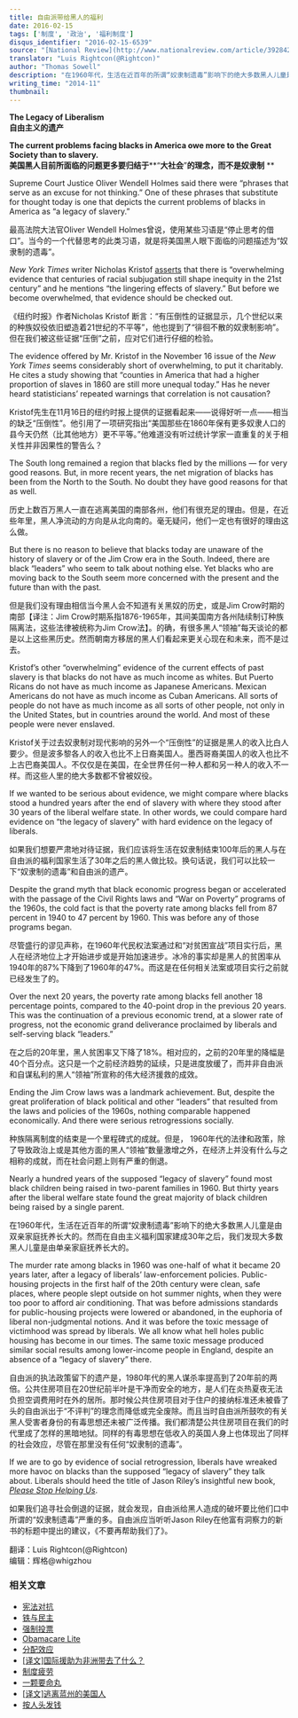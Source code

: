```yaml
---
title: 自由派带给黑人的福利
date: 2016-02-15
tags: ['制度', '政治', '福利制度']
disqus_identifier: "2016-02-15-6539"
source: "[National Review](http://www.nationalreview.com/article/392842/legacy-liberalism-thomas-sowell)"
translator: "Luis Rightcon(@Rightcon)"
author: "Thomas Sowell"
description: "在1960年代，生活在近百年的所谓“奴隶制遗毒”影响下的绝大多数黑人儿童是由双亲家庭抚养长大的。然而在自由派福利国家建成30年之后，我们发现大多数黑人儿童是由单亲家庭抚养长大的……"
writing_time: "2014-11"
thumbnail:
---
```


**The Legacy of Liberalism**  
**自由主义的遗产**

**The current problems facing blacks in America owe more to the Great Society than to slavery.**  
**美国黑人目前所面临的问题更多要归结于****“****大社会****”****的理念，而不是奴隶制**** **

Supreme Court Justice Oliver Wendell Holmes said there were “phrases that serve as an excuse for not thinking.” One of these phrases that substitute for thought today is one that depicts the current problems of blacks in America as “a legacy of slavery.”

最高法院大法官Oliver Wendell Holmes曾说，使用某些习语是“停止思考的借口”。当今的一个代替思考的此类习语，就是将美国黑人眼下面临的问题描述为“奴隶制的遗毒”。

*New York Times* writer Nicholas Kristof [asserts](http://www.nytimes.com/2014/11/16/opinion/sunday/when-whites-just-dont-get-it-part-4.html) that there is “overwhelming evidence that centuries of racial subjugation still shape inequity in the 21st century” and he mentions “the lingering effects of slavery.” But before we become overwhelmed, that evidence should be checked out.

《纽约时报》作者Nicholas Kristof 断言：“有压倒性的证据显示，几个世纪以来的种族奴役依旧塑造着21世纪的不平等”，他也提到了“徘徊不散的奴隶制影响”。但在我们被这些证据“压倒”之前，应对它们进行仔细的检验。

The evidence offered by Mr. Kristof in the November 16 issue of the *New York Times* seems considerably short of overwhelming, to put it charitably. He cites a study showing that “counties in America that had a higher proportion of slaves in 1860 are still more unequal today.” Has he never heard statisticians’ repeated warnings that correlation is not causation?

Kristof先生在11月16日的纽约时报上提供的证据看起来——说得好听一点——相当的缺乏“压倒性”。他引用了一项研究指出“美国那些在1860年保有更多奴隶人口的县今天仍然（比其他地方）更不平等。”他难道没有听过统计学家一直重复的关于相关性并非因果性的警告么？

The South long remained a region that blacks fled by the millions — for very good reasons. But, in more recent years, the net migration of blacks has been from the North to the South. No doubt they have good reasons for that as well.

历史上数百万黑人一直在逃离美国的南部各州，他们有很充足的理由。但是，在近些年里，黑人净流动的方向是从北向南的。毫无疑问，他们一定也有很好的理由这么做。

But there is no reason to believe that blacks today are unaware of the history of slavery or of the Jim Crow era in the South. Indeed, there are black “leaders” who seem to talk about nothing else. Yet blacks who are moving back to the South seem more concerned with the present and the future than with the past.

但是我们没有理由相信当今黑人会不知道有关黑奴的历史，或是Jim Crow时期的南部【译注：Jim Crow时期系指1876-1965年，其间美国南方各州陆续制订种族隔离法，这些法律被统称为Jim Crow法】。的确，有很多黑人“领袖”每天谈论的都是以上这些黑历史。然而朝南方移居的黑人们看起来更关心现在和未来，而不是过去。

Kristof’s other “overwhelming” evidence of the current effects of past slavery is that blacks do not have as much income as whites. But Puerto Ricans do not have as much income as Japanese Americans. Mexican Americans do not have as much income as Cuban Americans. All sorts of people do not have as much income as all sorts of other people, not only in the United States, but in countries around the world. And most of these people were never enslaved.

Kristof关于过去奴隶制对现代影响的另外一个“压倒性”的证据是黑人的收入比白人要少。但是波多黎各人的收入也比不上日裔美国人。墨西哥裔美国人的收入也比不上古巴裔美国人。不仅仅是在美国，在全世界任何一种人都和另一种人的收入不一样。而这些人里的绝大多数都不曾被奴役。

If we wanted to be serious about evidence, we might compare where blacks stood a hundred years after the end of slavery with where they stood after 30 years of the liberal welfare state. In other words, we could compare hard evidence on “the legacy of slavery” with hard evidence on the legacy of liberals.

如果我们想要严肃地对待证据，我们应该将生活在奴隶制结束100年后的黑人与在自由派的福利国家生活了30年之后的黑人做比较。换句话说，我们可以比较一下“奴隶制的遗毒”和自由派的遗产。

Despite the grand myth that black economic progress began or accelerated with the passage of the Civil Rights laws and “War on Poverty” programs of the 1960s, the cold fact is that the poverty rate among blacks fell from 87 percent in 1940 to 47 percent by 1960. This was before any of those programs began.

尽管盛行的谬见声称，在1960年代民权法案通过和“对贫困宣战”项目实行后，黑人在经济地位上才开始进步或是开始加速进步。冰冷的事实却是黑人的贫困率从1940年的87%下降到了1960年的47%。而这是在任何相关法案或项目实行之前就已经发生了的。

Over the next 20 years, the poverty rate among blacks fell another 18 percentage points, compared to the 40-point drop in the previous 20 years. This was the continuation of a previous economic trend, at a slower rate of progress, not the economic grand deliverance proclaimed by liberals and self-serving black “leaders.”

在之后的20年里，黑人贫困率又下降了18%。相对应的，之前的20年里的降幅是40个百分点。这只是一个之前经济趋势的延续，只是进度放缓了，而并非自由派和自谋私利的黑人“领袖”所宣称的伟大经济援救的成效。

Ending the Jim Crow laws was a landmark achievement. But, despite the great proliferation of black political and other “leaders” that resulted from the laws and policies of the 1960s, nothing comparable happened economically. And there were serious retrogressions socially.

种族隔离制度的结束是一个里程碑式的成就。但是， 1960年代的法律和政策，除了导致政治上或是其他方面的黑人“领袖”数量激增之外，在经济上并没有什么与之相称的成就，而在社会问题上则有严重的倒退。

Nearly a hundred years of the supposed “legacy of slavery” found most black children being raised in two-parent families in 1960. But thirty years after the liberal welfare state found the great majority of black children being raised by a single parent.

在1960年代，生活在近百年的所谓“奴隶制遗毒”影响下的绝大多数黑人儿童是由双亲家庭抚养长大的。然而在自由主义福利国家建成30年之后，我们发现大多数黑人儿童是由单亲家庭抚养长大的。

The murder rate among blacks in 1960 was one-half of what it became 20 years later, after a legacy of liberals’ law-enforcement policies. Public-housing projects in the first half of the 20th century were clean, safe places, where people slept outside on hot summer nights, when they were too poor to afford air conditioning. That was before admissions standards for public-housing projects were lowered or abandoned, in the euphoria of liberal non-judgmental notions. And it was before the toxic message of victimhood was spread by liberals. We all know what hell holes public housing has become in our times. The same toxic message produced similar social results among lower-income people in England, despite an absence of a “legacy of slavery” there.

自由派的执法政策留下的遗产是，1980年代的黑人谋杀率提高到了20年前的两倍。公共住房项目在20世纪前半叶是干净而安全的地方，是人们在炎热夏夜无法负担空调费用时在外的居所。那时候公共住房项目对于住户的接纳标准还未被昏了头的自由派出于“不评判”的理念而降低或完全废除。而且当时自由派所鼓吹的有关黑人受害者身份的有毒思想还未被广泛传播。我们都清楚公共住房项目在我们的时代里成了怎样的黑暗地狱。同样的有毒思想在低收入的英国人身上也体现出了同样的社会效应，尽管在那里没有任何“奴隶制的遗毒”。

If we are to go by evidence of social retrogression, liberals have wreaked more havoc on blacks than the supposed “legacy of slavery” they talk about. Liberals should heed the title of Jason Riley’s insightful new book, *[Please Stop Helping Us](http://www.amazon.com/exec/obidos/ASIN/1594037256/ref=nosim/nationalreviewon)*.

如果我们追寻社会倒退的证据，就会发现，自由派给黑人造成的破坏要比他们口中所谓的“奴隶制遗毒”严重的多。自由派应当听听Jason Riley在他富有洞察力的新书的标题中提出的建议，《不要再帮助我们了》。


翻译：Luis Rightcon(@Rightcon)  
编辑：辉格@whigzhou


### 相关文章

* [宪法对抗](https://headsalon.org/archives/7148.html "宪法对抗")
* [铁与民主](https://headsalon.org/archives/7815.html "铁与民主")
* [强制投票](https://headsalon.org/archives/7799.html "强制投票")
* [Obamacare Lite](https://headsalon.org/archives/7664.html "Obamacare Lite")
* [分配效应](https://headsalon.org/archives/7675.html "分配效应")
* [[译文]国际援助为非洲带去了什么？](https://headsalon.org/archives/7518.html "[译文]国际援助为非洲带去了什么？")
* [制度疲劳](https://headsalon.org/archives/7617.html "制度疲劳")
* [一颗要命丸](https://headsalon.org/archives/7316.html "一颗要命丸")
* [[译文]逃离蓝州的美国人](https://headsalon.org/archives/6957.html "[译文]逃离蓝州的美国人")
* [按人头发钱](https://headsalon.org/archives/7116.html "按人头发钱")
